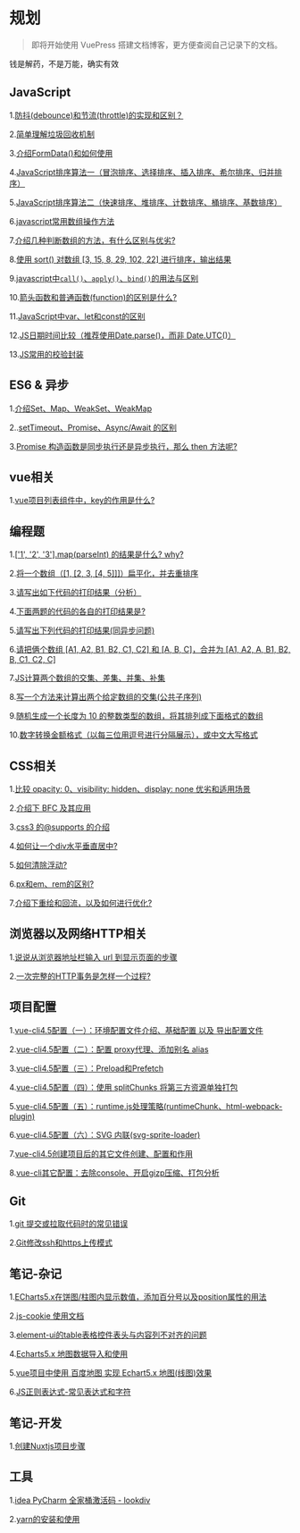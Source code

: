 # 规划

> 即将开始使用 VuePress 搭建文档博客，更方便查阅自己记录下的文档。
> 
钱是解药，不是万能，确实有效


## JavaScript

1.[防抖(debounce)和节流(throttle)的实现和区别？](https://github.com/madfour/blog/issues/4#issue-810849355)

2.[简单理解垃圾回收机制](https://github.com/madfour/blog/issues/7#issue-810858993)

3.[介绍FormData()和如何使用](https://github.com/madfour/blog/issues/9#issue-810863788)

4.[JavaScript排序算法一（冒泡排序、选择排序、插入排序、希尔排序、归并排序）](https://github.com/madfour/blog/issues/11#issue-810875391)

5.[JavaScript排序算法二（快速排序、堆排序、计数排序、桶排序、基数排序）](https://github.com/madfour/blog/issues/12#issue-810876778)

6.[javascript常用数组操作方法](https://github.com/madfour/blog/issues/16#issue-812541742)

7.[介绍几种判断数组的方法，有什么区别与优劣?](https://github.com/madfour/blog/issues/17#issue-813295657)

8.[使用 sort() 对数组 [3, 15, 8, 29, 102, 22] 进行排序，输出结果](https://github.com/madfour/blog/issues/19)

9.[javascript中`call()`、`apply()`、`bind()`的用法与区别](https://github.com/madfour/blog/issues/20)

10.[箭头函数和普通函数(function)的区别是什么?](https://github.com/madfour/blog/issues/21)

11.[JavaScript中var、let和const的区别](https://github.com/madfour/blog/issues/29)

12.[JS日期时间比较（推荐使用Date.parse()，而非 Date.UTC()）](https://github.com/madfour/blog/issues/44)

13.[JS常用的校验封装](https://github.com/madfour/blog/issues/51)


## ES6 & 异步

1.[介绍Set、Map、WeakSet、WeakMap ](https://github.com/madfour/blog/issues/5#issue-810851439)

2..[setTimeout、Promise、Async/Await 的区别](https://github.com/madfour/blog/issues/25)

3.[Promise 构造函数是同步执行还是异步执行，那么 then 方法呢?](https://github.com/madfour/blog/issues/27)



## vue相关

1.[vue项目列表组件中，key的作用是什么?](https://github.com/madfour/blog/issues/8#issue-810860065)


## 编程题

1.[['1', '2', '3'].map(parseInt) 的结果是什么? why?](https://github.com/madfour/blog/issues/1#issue-810837931)

2.[将一个数组（[1, [2, 3, [4, 5]]]）扁平化，并去重排序](https://github.com/madfour/blog/issues/3#issue-810844143)

3.[请写出如下代码的打印结果（分析）](https://github.com/madfour/blog/issues/14)

4.[下面两题的代码的各自的打印结果是?](https://github.com/madfour/blog/issues/23)

5.[请写出下列代码的打印结果(同异步问题)](https://github.com/madfour/blog/issues/24)

6.[请把俩个数组 [A1, A2, B1, B2, C1, C2] 和 [A, B, C]，合并为 [A1, A2, A, B1, B2, B, C1, C2, C]](https://github.com/madfour/blog/issues/30)

7.[JS计算两个数组的交集、差集、并集、补集](https://github.com/madfour/blog/issues/31)

8.[写一个方法来计算出两个给定数组的交集(公共子序列)](https://github.com/madfour/blog/issues/32)

9.[随机生成一个长度为 10 的整数类型的数组，将其排列成下面格式的数组](https://github.com/madfour/blog/issues/33)

10.[数字转换金额格式（以每三位用逗号进行分隔展示），或中文大写格式](https://github.com/madfour/blog/issues/34)



## CSS相关

1.[比较 opacity: 0、visibility: hidden、display: none 优劣和适用场景](https://github.com/madfour/blog/issues/6#issue-810857634)

2.[介绍下 BFC 及其应用](https://github.com/madfour/blog/issues/2#issue-810843238)

3.[css3 的@supports 的介绍](https://github.com/madfour/blog/issues/10#issue-810866210)

4.[如何让一个div水平垂直居中?](https://github.com/madfour/blog/issues/13#issue-811621492)

5.[如何清除浮动?](https://github.com/madfour/blog/issues/15#issue-811670313)

6.[px和em、rem的区别?](https://github.com/madfour/blog/issues/35)

7.[介绍下重绘和回流，以及如何进行优化?](https://github.com/madfour/blog/issues/38)



## 浏览器以及网络HTTP相关

1.[说说从浏览器地址栏输入 url 到显示页面的步骤](https://github.com/madfour/blog/issues/36#issue-822174648)

2.[一次完整的HTTP事务是怎样一个过程?](https://github.com/madfour/blog/issues/37)


## 项目配置

1.[vue-cli4.5配置（一）：环境配置文件介绍、基础配置 以及 导出配置文件](https://github.com/madfour/blog/issues/43)

2.[vue-cli4.5配置（二）：配置 proxy代理、添加别名 alias](https://github.com/madfour/blog/issues/47)

3.[vue-cli4.5配置（三）：Preload和Prefetch](https://github.com/madfour/blog/issues/48)

4.[vue-cli4.5配置（四）：使用 splitChunks 将第三方资源单独打包](https://github.com/madfour/blog/issues/49)

5.[vue-cli4.5配置（五）：runtime.js处理策略(runtimeChunk、html-webpack-plugin)](https://github.com/madfour/blog/issues/50)

6.[vue-cli4.5配置（六）：SVG 内联(svg-sprite-loader)](https://github.com/madfour/blog/issues/52)

7.[vue-cli4.5创建项目后的其它文件创建、配置和作用](https://github.com/madfour/blog/issues/53)

8.[vue-cli其它配置：去除console、开启gizp压缩、打包分析](https://github.com/madfour/blog/issues/54)

## Git

1.[git 提交或拉取代码时的常见错误](https://github.com/madfour/blog/issues/40)

2.[Git修改ssh和https上传模式](https://github.com/madfour/blog/issues/41)


## 笔记-杂记

1.[ECharts5.x在饼图/柱图内显示数值，添加百分号以及position属性的用法](https://github.com/madfour/blog/issues/18#issue-813560731)

2.[js-cookie 使用文档](https://github.com/madfour/blog/issues/42)

3.[element-ui的table表格控件表头与内容列不对齐的问题](https://github.com/madfour/blog/issues/45)

4.[Echarts5.x 地图数据导入和使用](https://github.com/madfour/blog/issues/55)

5.[vue项目中使用 百度地图 实现 Echart5.x 地图(线图)效果](https://github.com/madfour/blog/issues/56)

6.[JS正则表达式-常见表达式和字符](https://github.com/madfour/blog/issues/57)


## 笔记-开发

1.[创建Nuxtjs项目步骤](https://github.com/madfour/blog/issues/39)



## 工具

1.[idea PyCharm 全家桶激活码 - lookdiv](http://lookdiv.com/)

2.[yarn的安装和使用](https://blog.csdn.net/yw00yw/article/details/81354533)





